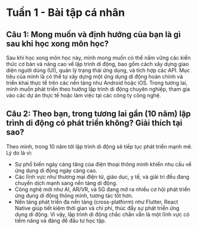 # Tuần 1 - Bài tập cá nhân 

## Câu 1: Mong muốn và định hướng của bạn là gì sau khi học xong môn học?
Sau khi học xong môn học này, mình mong muốn có thể nắm vững các kiến thức cơ bản và nâng cao về lập trình di động, bao gồm cách xây dựng giao diện người dùng (UI), quản lý trạng thái ứng dụng, và tích hợp các API. Mục tiêu của mình là có thể tự xây dựng một ứng dụng di động hoàn chỉnh và triển khai thực tế trên các nền tảng như Android hoặc iOS. Trong tương lai, mình muốn phát triển theo hướng lập trình di động chuyên nghiệp, tham gia vào các dự án thực tế hoặc làm việc tại các công ty công nghệ.

## Câu 2: Theo bạn, trong tương lai gần (10 năm) lập trình di động có phát triển không? Giải thích tại sao?
Theo mình, trong 10 năm tới lập trình di động sẽ tiếp tục phát triển mạnh mẽ. Lý do là vì:
- Sự phổ biến ngày càng tăng của điện thoại thông minh khiến nhu cầu về ứng dụng di động ngày càng cao.
- Các lĩnh vực như thương mại điện tử, giáo dục, y tế, và giải trí đều đang chuyển dịch mạnh sang nền tảng di động.
- Công nghệ mới như AI, AR/VR, và 5G đang mở ra nhiều cơ hội phát triển ứng dụng di động thông minh, tương tác tốt hơn.
- Nền tảng phát triển đa nền tảng (cross-platform) như Flutter, React Native giúp tiết kiệm thời gian và chi phí, thúc đẩy sự phát triển ứng dụng di động.
Vì vậy, lập trình di động chắc chắn vẫn là một lĩnh vực có tiềm năng và đáng để đầu tư học tập.

